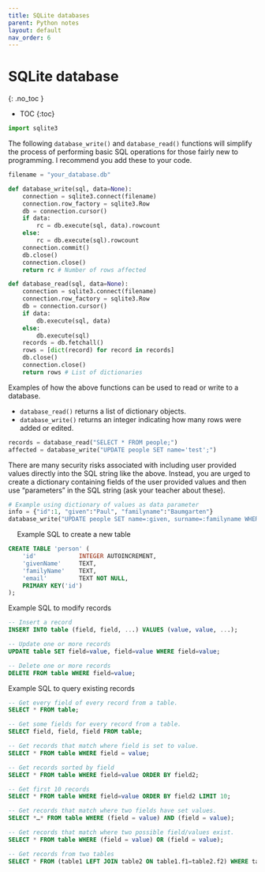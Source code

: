 ```yaml
---
title: SQLite databases
parent: Python notes
layout: default
nav_order: 6
---
```


# SQLite database
{: .no_toc }

- TOC
{:toc} 

```py
import sqlite3
```

The following `database_write()` and `database_read()` functions will simplify the process of performing basic SQL operations for those fairly new to programming. I recommend you add these to your code.

```py
filename = "your_database.db"

def database_write(sql, data=None):
    connection = sqlite3.connect(filename)
    connection.row_factory = sqlite3.Row
    db = connection.cursor()
    if data:
        rc = db.execute(sql, data).rowcount
    else:
        rc = db.execute(sql).rowcount
    connection.commit()
    db.close()
    connection.close()
    return rc # Number of rows affected

def database_read(sql, data=None):
    connection = sqlite3.connect(filename)
    connection.row_factory = sqlite3.Row
    db = connection.cursor()
    if data:
        db.execute(sql, data)
    else:
        db.execute(sql)
    records = db.fetchall()
    rows = [dict(record) for record in records]
    db.close()
    connection.close()
    return rows # List of dictionaries
```

Examples of how the above functions can be used to read or write to a database.

* `database_read()` returns a list of dictionary objects.
* `database_write()` returns an integer indicating how many rows were added or edited.

```py
records = database_read("SELECT * FROM people;")
affected = database_write("UPDATE people SET name='test';")
```

There are many security risks associated with including user provided values directly into the SQL string like the above. Instead, you are urged to create a dictionary containing fields of the user provided values and then use “parameters” in the SQL string (ask your teacher about these).

```py
# Example using dictionary of values as data parameter
info = {"id":1, "given":"Paul", "familyname":"Baumgarten"}
database_write("UPDATE people SET name=:given, surname=:familyname WHERE id=:id;", info)
```
 
Example SQL to create a new table

```sql
CREATE TABLE 'person' (
    'id'            INTEGER AUTOINCREMENT,
    'givenName'     TEXT,
    'familyName'    TEXT,
    'email'         TEXT NOT NULL,
    PRIMARY KEY('id')
);
```

Example SQL to modify records

```sql
-- Insert a record
INSERT INTO table (field, field, ...) VALUES (value, value, ...);

-- Update one or more records
UPDATE table SET field=value, field=value WHERE field=value;

-- Delete one or more records
DELETE FROM table WHERE field=value;
```

Example SQL to query existing records

```sql
-- Get every field of every record from a table.
SELECT * FROM table;

-- Get some fields for every record from a table.
SELECT field, field, field FROM table;

-- Get records that match where field is set to value.
SELECT * FROM table WHERE field = value;

-- Get records sorted by field
SELECT * FROM table WHERE field=value ORDER BY field2;

-- Get first 10 records
SELECT * FROM table WHERE field=value ORDER BY field2 LIMIT 10;

-- Get records that match where two fields have set values.
SELECT *…* FROM table WHERE (field = value) AND (field = value);

-- Get records that match where two possible field/values exist.
SELECT * FROM table WHERE (field = value) OR (field = value);

-- Get records from two tables
SELECT * FROM (table1 LEFT JOIN table2 ON table1.f1=table2.f2) WHERE table1.f3=value;
```

